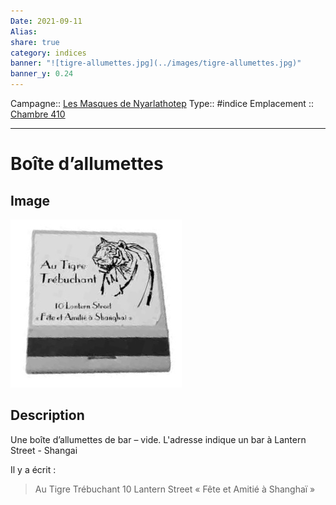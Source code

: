 ```yaml
---
Date: 2021-09-11
Alias:
share: true
category: indices
banner: "![tigre-allumettes.jpg](../images/tigre-allumettes.jpg)"
banner_y: 0.24
---
```

Campagne:: [Les Masques de Nyarlathotep](../Les%20Masques%20de%20Nyarlathotep.md)
Type:: #indice 
Emplacement :: [Chambre 410](../lieu/Chambre%20410.md)

***

# Boîte d’allumettes

## Image

![tigre-allumettes.jpg](../images/tigre-allumettes.jpg)

## Description

Une boîte d’allumettes de bar – vide.
L'adresse indique un bar à Lantern Street - Shangai

Il y a écrit :

> Au Tigre Trébuchant
> 10 Lantern Street
> « Fête et Amitié à Shanghaï »


